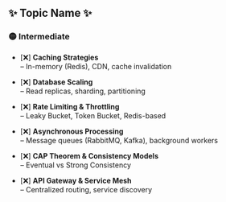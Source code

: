 ## ✨ Topic Name ✨


### 🟡 Intermediate

* [❌] **Caching Strategies**  
    – In-memory (Redis), CDN, cache invalidation
    
* [❌] **Database Scaling**  
    – Read replicas, sharding, partitioning
    
* [❌] **Rate Limiting & Throttling**  
    – Leaky Bucket, Token Bucket, Redis-based
    
* [❌] **Asynchronous Processing**  
    – Message queues (RabbitMQ, Kafka), background workers
    
* [❌] **CAP Theorem & Consistency Models**  
    – Eventual vs Strong Consistency
    
* [❌] **API Gateway & Service Mesh**  
    – Centralized routing, service discovery